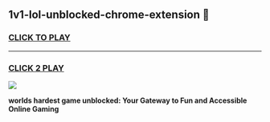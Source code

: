 
## 1v1-lol-unblocked-chrome-extension 👋
<h3>
<a href="https://premium.freeplayer.one?title=1v1-lol-unblocked-chrome-extension&ref=14F">CLICK TO PLAY</a></h3>
<hr>

<h3>
<a href="https://premium.freeplayer.one?title=1v1-lol-unblocked-chrome-extension&ref=14F">CLICK 2 PLAY</a>
  
</h3>

<a href="https://premium.freeplayer.one?title=1v1-lol-unblocked-chrome-extension&ref=12F/"><img src="https://clearcache.store/games.png"></a>


**worlds hardest game unblocked: Your Gateway to Fun and Accessible Online Gaming**
